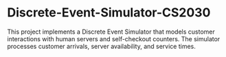 # Discrete-Event-Simulator-CS2030
This project implements a Discrete Event Simulator that models customer interactions with human servers and self-checkout counters. The simulator processes customer arrivals, server availability, and service times.
